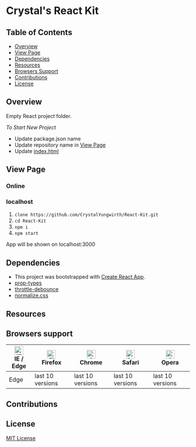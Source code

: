 # Crystal's React Kit

## Table of Contents
* [Overview](#overview)
* [View Page](#view-page)
* [Dependencies](#dependencies)
* [Resources](#resources)
* [Browsers Support](#browsers-support)
* [Contributions](#contributions)
* [License](#license)

## Overview
Empty React project folder.  

*To Start New Project*
- Update package.json name
- Update repository name in [View Page](#view-page)
- Update [index.html](#public.index.html)

## View Page
### Online

### localhost
  1) ```clone https://github.com/CrystalYungwirth/React-Kit.git```
  2) ```cd React-Kit```
  3) ```npm i```
  4) ```npm start```

  App will be shown on localhost:3000

## Dependencies
 * This project was bootstrapped with [Create React App](https://github.com/facebook/create-react-app).
 * [prop-types](https://www.npmjs.com/package/prop-types)
 * [throttle-debounce](https://www.npmjs.com/package/throttle-debounce)
 * [normalize.css](https://www.npmjs.com/package/normalize.css/)

## Resources


## Browsers support

| [<img src="https://raw.githubusercontent.com/alrra/browser-logos/master/src/edge/edge_48x48.png" alt="IE / Edge" width="24px" height="24px" />](http://godban.github.io/browsers-support-badges/)</br>IE / Edge | [<img src="https://raw.githubusercontent.com/alrra/browser-logos/master/src/firefox/firefox_48x48.png" alt="Firefox" width="24px" height="24px" />](http://godban.github.io/browsers-support-badges/)</br>Firefox | [<img src="https://raw.githubusercontent.com/alrra/browser-logos/master/src/chrome/chrome_48x48.png" alt="Chrome" width="24px" height="24px" />](http://godban.github.io/browsers-support-badges/)</br>Chrome | [<img src="https://raw.githubusercontent.com/alrra/browser-logos/master/src/safari/safari_48x48.png" alt="Safari" width="24px" height="24px" />](http://godban.github.io/browsers-support-badges/)</br>Safari | [<img src="https://raw.githubusercontent.com/alrra/browser-logos/master/src/opera/opera_48x48.png" alt="Opera" width="24px" height="24px" />](http://godban.github.io/browsers-support-badges/)</br>Opera |
| --------- | --------- | --------- | --------- | --------- |
| Edge| last 10 versions| last 10 versions| last 10 versions| last 10 versions


## Contributions


## License
[MIT License](LICENSE)
